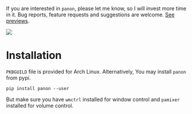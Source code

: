 If you are interested in `panon`, please let me know, so I will invest more time in it. Bug reports, feature requests and suggestions are welcome.
[See previews](../../wiki/Previews).

![](../../wiki/screenshot.png)

Installation
===========
`PKBGUILD` file is provided for Arch Linux. Alternatively, You may install `panon` from pypi.
```
pip install panon --user
```
But make sure you have `wmctrl` installed for window control and `pamixer` installed for volume control.

